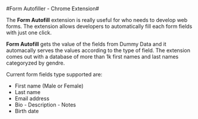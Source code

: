 #Form Autofiller - Chrome Extension#

The **Form Autofill** extension is really useful for who needs to develop web forms. The extension allows developers to automatically fill each form fields with just one click.

**Form Autofill** gets the value of the fields from Dummy Data and it automacally serves the values according to the type of field. The extension comes out with a database of more than 1k first names and last names categoryzed by gendre. 

Current form fields type supported are:

* First name (Male or Female)
* Last name
* Email address
* Bio - Description - Notes
* Birth date
